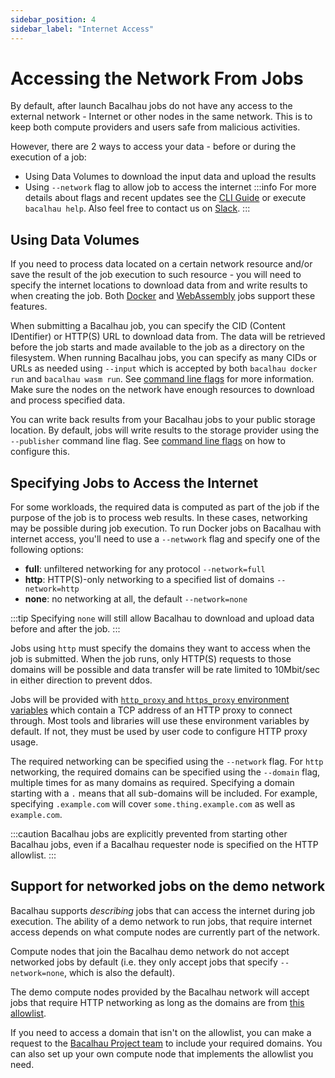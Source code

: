 ```yaml
---
sidebar_position: 4
sidebar_label: "Internet Access"
---
```


# Accessing the Network From Jobs

By default, after launch Bacalhau jobs do not have any access to the external network - Internet or other nodes in the same network. This is to keep both compute providers and users safe from malicious activities.

However, there are 2 ways to access your data - before or during the execution of a job:
- Using Data Volumes to download the input data and upload the results
- Using `--network` flag to allow job to access the internet 
:::info
For more details about flags and recent updates see the [CLI Guide](../../dev/cli-reference/all-flags.md) or execute `bacalhau help`. Also feel free to contact us on [Slack](https://bacalhauproject.slack.com).
:::

## Using Data Volumes

If you need to process data located on a certain network resource and/or save the result of the job execution to such resource - you will need to specify the internet locations to download data from and write results to when creating the job. Both [Docker](../../getting-started/docker-workload-onboarding.md) and [WebAssembly](../../getting-started/wasm-workload-onboarding.md) jobs support these features.

When submitting a Bacalhau job, you can specify the CID (Content IDentifier) or HTTP(S) URL to download data from. The data will be retrieved before the job starts and made available to the job as a directory on the filesystem. When running Bacalhau jobs, you can specify as many CIDs or URLs as needed using `--input` which is accepted by both `bacalhau docker run` and `bacalhau wasm run`. See [command line flags](../../dev/cli-reference/all-flags.md) for more information. Make sure the nodes on the network have enough resources to download and process specified data.

You can write back results from your Bacalhau jobs to your public storage location. By default, jobs will write results to the storage provider using the `--publisher` command line flag. See [command line flags](../../dev/cli-reference/all-flags.md) on how to configure this.


## Specifying Jobs to Access the Internet

For some workloads, the required data is computed as part of the job if the purpose of the job is to process web results. In these cases, networking may be possible during job execution. To run Docker jobs on Bacalhau with internet access, you'll need to use a `--netwwork` flag and specify one of the following options:

* **full**: unfiltered networking for any protocol `--network=full`
* **http**: HTTP(S)-only networking to a specified list of domains `--network=http`
* **none**: no networking at all, the default `--network=none`

:::tip
Specifying `none` will still allow Bacalhau to download and upload data before and after the job.
:::

Jobs using `http` must specify the domains they want to access when the job is submitted. When the job runs, only HTTP(S) requests to those domains will be possible and data transfer will be rate limited to 10Mbit/sec in either direction to prevent ddos.

Jobs will be provided with [`http_proxy` and `https_proxy` environment variables](https://about.gitlab.com/blog/2021/01/27/we-need-to-talk-no-proxy/) which contain a TCP address of an HTTP proxy to connect through. Most tools and libraries will use these environment variables by default. If not, they must be used by user code to configure HTTP proxy usage.

The required networking can be specified using the `--network` flag. For `http` networking, the required domains can be specified using the `--domain` flag, multiple times for as many domains as required. Specifying a domain starting with a `.` means that all sub-domains will be included. For example, specifying `.example.com` will cover `some.thing.example.com` as well as `example.com`.

:::caution
Bacalhau jobs are explicitly prevented from starting other Bacalhau jobs, even if a Bacalhau requester node is specified on the HTTP allowlist.
:::

## Support for networked jobs on the demo network

Bacalhau supports *describing* jobs that can access the internet during job execution. The ability of a demo network to run jobs, that require internet access depends on what compute nodes are currently part of the network.

Compute nodes that join the Bacalhau demo network do not accept networked jobs by default (i.e. they only accept jobs that specify `--network=none`, which is also the default).

The demo compute nodes provided by the Bacalhau network will accept jobs that require HTTP networking as long as the domains are from [this allowlist](https://github.com/bacalhau-project/bacalhau/blob/main/ops/terraform/remote_files/scripts/http-domain-allowlist.txt).

If you need to access a domain that isn't on the allowlist, you can make a request to the [Bacalhau Project team](https://github.com/bacalhau-project/bacalhau/discussions) to include your required domains. You can also set up your own compute node that implements the allowlist you need.
